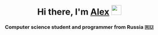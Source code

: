 <h1 align="center">Hi there, I'm <a href="https://github.com/AlexMayka?tab=repositories" target="_blank">Alex</a> 
<img src="https://github.com/blackcater/blackcater/raw/main/images/Hi.gif" height="32"/></h1>
<h3 align="center">Computer science student and programmer from Russia 🇷🇺</h3>


